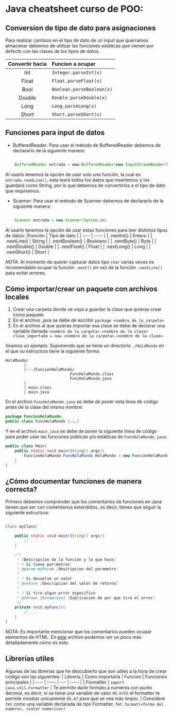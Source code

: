 # Java cheatsheet curso de POO:

## Conversion de tipo de dato para asignaciones
Para realizar cambios en el tipo de dato de un input que querramos almacenar debemos de utilizar las funciones estáticas que vienen por defecto con las clases de los tipos de datos. 

| Convertir hacia | Funcion a ocupar|
| :---: |:---|
|Int| `Integer.parseInt(x)`|
| Float | `Float.parseFloat(x)`|
| Bool | `Boolean.parseBoolean(x)` |
| Double | `Double.parseDouble(x)` |
| Long | `Long.parseLong(x)`|
| Short | `Short.parseShort(x)` |


## Funciones para input de datos
* BufferedReader: Para usar el método de BufferedReader debemos de declararlo de la siguiente manera: 
```java

    BufferedReader entrada = new BufferedReader(new InputStreamReader(System.in))

```
Al usarlo tenemos la opción de usar solo una función, la cual es `entrada.readLine()`, esta leerá todos los datos que insertemos y los guardará como String, por lo que debemos de convertirlos a el tipo de dato que requiramos.


* Scanner: Para usar el método de Scanner debemos de declararlo de la siguiente manera: 
```java

    Scanner entrada = new Scanner(System.in)

```
Al usarlo tenemos la opción de usar estas funciones para leer distintos tipos de datos: 
|Función | Tipo de dato |
| :--- | :---: |
| .nextInt() | Entero  |
| .nextLine() | String |
| .nextBoolean() | Booleano |
| .nextByte() | Byte |
| .nextDouble() | Double |
| .nextFloat() | Float |
| .nextLong() | Long |
| .nextShort() | Short |

*NOTA*: Al momento de querer capturar datos tipo `char` varias veces es recomendable ocupar la función `.next()` en vez de la función `.nextLine()` para evitar errores.

## Cómo importar/crear un paquete con archivos locales
1. Crear una carpeta donde se vaya a guardar la clase que quieras crear como paquete
1. En el archivo .java se debe de escribir `package <nombre_de_la_carpeta>`
1. En el archivo al que quieras importar esa clase se debe de declarar una variable llamada `<nombre de la carpeta>.<nombre de la clase> clase_importada = new <nombre de la carpeta>.<nombre de la clase>`

Veamos un ejemplo: 
Suponiendo que se tiene un directorio `./HolaMundo` en el que su estructura tiene la siguiente forma: 
```
HolaMundo/
        |
        |---/FuncionHolaMundo/
                            FuncHolaMundo.class
                            FuncHolaMundo.java
        |
        | main.class
        | main.java
```
En el archivo `FuncHolaMundo.java` se debe de poner esta línea de código antes de la clase del mismo nombre: 
```java
package FuncionHolaMundo;
public class FuncHolaMundo {...}
```
Y en el archivo `main.java` se debe de poner la siguiente línea de código para poder usar las funciones públicas y/o estáticas de `FuncHolaMundo.java`:
```java
public class Main{
    public static void main(String[] args){
        FuncionHolaMundo.FuncHolaMundo HolaMundo = new FuncionHolaMundo.FuncHolaMundo();
    }
}
```

## ¿Cómo documentar funciones de manera correcta?
Primero debemos comprender que los comentarios de funciones en Java tienen que ser con comentarios extendidos, es decir, tienes que seguir la siguiente estructura: 
```java

Class myClass{

    public static void main(String[] args){
        // ...
    }

    /**
     * [Descripcion de la funcion y lo que hace]
     * ? Si tiene parámetros: 
     * @param myParam [descripcion del parametro]
     * 
     * ? Si devuelve un valor 
     * @return [descripcion del valor de retorno]
     * 
     * ? Si tira algun error especifico
     * @throws [Excepcion] [Explicacion de por que tira el error]
     */ 
    private void myFunc(){
        // ...
    }
}
```
*NOTA*: Es importante mencionar que los comentarios pueden ocupar elementos de HTML. En [este](Retos/RetoTres.java) archivo podemos ver un poco más detalladamente cómo es esto.

## Librerías utiles
Algunas de las librerias que he descubierto que son utiles a la hora de crear código son las siguientes:
| Libreria | Como importarla | Funcion | Funciones principales |
| :--- | :---: | --- | :---: |
| Formatter | `import java.util.Formatter` | Te permite darle formato a numeros con punto decimal, es decir, si se tiene una variable de valor `95.6755` el formatter te permite mostrar unicamente `95.67` para que se vea más limpio. | Considere `fmt` como una variable declarada de tipo Formatter. `fmt.format(<forma del numero>, <valor numerico>)`
